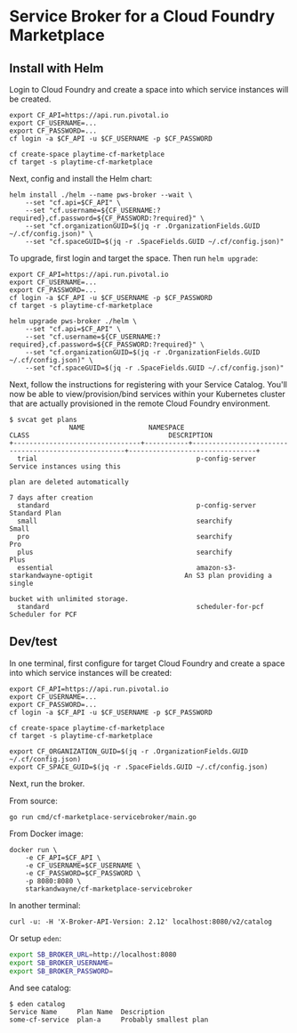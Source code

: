 # Service Broker for a Cloud Foundry Marketplace

## Install with Helm

Login to Cloud Foundry and create a space into which service instances will be created.

```shell
export CF_API=https://api.run.pivotal.io
export CF_USERNAME=...
export CF_PASSWORD=...
cf login -a $CF_API -u $CF_USERNAME -p $CF_PASSWORD

cf create-space playtime-cf-marketplace
cf target -s playtime-cf-marketplace
```

Next, config and install the Helm chart:

```shell
helm install ./helm --name pws-broker --wait \
    --set "cf.api=$CF_API" \
    --set "cf.username=${CF_USERNAME:?required},cf.password=${CF_PASSWORD:?required}" \
    --set "cf.organizationGUID=$(jq -r .OrganizationFields.GUID ~/.cf/config.json)" \
    --set "cf.spaceGUID=$(jq -r .SpaceFields.GUID ~/.cf/config.json)"
```

To upgrade, first login and target the space. Then run `helm upgrade`:

```shell
export CF_API=https://api.run.pivotal.io
export CF_USERNAME=...
export CF_PASSWORD=...
cf login -a $CF_API -u $CF_USERNAME -p $CF_PASSWORD
cf target -s playtime-cf-marketplace

helm upgrade pws-broker ./helm \
    --set "cf.api=$CF_API" \
    --set "cf.username=${CF_USERNAME:?required},cf.password=${CF_PASSWORD:?required}" \
    --set "cf.organizationGUID=$(jq -r .OrganizationFields.GUID ~/.cf/config.json)" \
    --set "cf.spaceGUID=$(jq -r .SpaceFields.GUID ~/.cf/config.json)"
```

Next, follow the instructions for registering with your Service Catalog. You'll now be able to view/provision/bind services within your Kubernetes cluster that are actually provisioned in the remote Cloud Foundry environment.

```console
$ svcat get plans
               NAME                NAMESPACE                          CLASS                                   DESCRIPTION
+--------------------------------+-----------+-----------------------------------------------------+--------------------------------+
  trial                                        p-config-server                                       Service instances using this
                                                                                                     plan are deleted automatically
                                                                                                     7 days after creation
  standard                                     p-config-server                                       Standard Plan
  small                                        searchify                                             Small
  pro                                          searchify                                             Pro
  plus                                         searchify                                             Plus
  essential                                    amazon-s3-starkandwayne-optigit                       An S3 plan providing a single
                                                                                                     bucket with unlimited storage.
  standard                                     scheduler-for-pcf                                     Scheduler for PCF
```

## Dev/test

In one terminal, first configure for target Cloud Foundry and create a space into which service instances will be created:

```shell
export CF_API=https://api.run.pivotal.io
export CF_USERNAME=...
export CF_PASSWORD=...
cf login -a $CF_API -u $CF_USERNAME -p $CF_PASSWORD

cf create-space playtime-cf-marketplace
cf target -s playtime-cf-marketplace

export CF_ORGANIZATION_GUID=$(jq -r .OrganizationFields.GUID ~/.cf/config.json)
export CF_SPACE_GUID=$(jq -r .SpaceFields.GUID ~/.cf/config.json)
```

Next, run the broker.

From source:

```shell
go run cmd/cf-marketplace-servicebroker/main.go
```

From Docker image:

```sehll
docker run \
    -e CF_API=$CF_API \
    -e CF_USERNAME=$CF_USERNAME \
    -e CF_PASSWORD=$CF_PASSWORD \
    -p 8080:8080 \
    starkandwayne/cf-marketplace-servicebroker
```

In another terminal:

```example
curl -u: -H 'X-Broker-API-Version: 2.12' localhost:8080/v2/catalog
```

Or setup `eden`:

```bash
export SB_BROKER_URL=http://localhost:8080
export SB_BROKER_USERNAME=
export SB_BROKER_PASSWORD=
```

And see catalog:

```console
$ eden catalog
Service Name     Plan Name  Description
some-cf-service  plan-a     Probably smallest plan
```